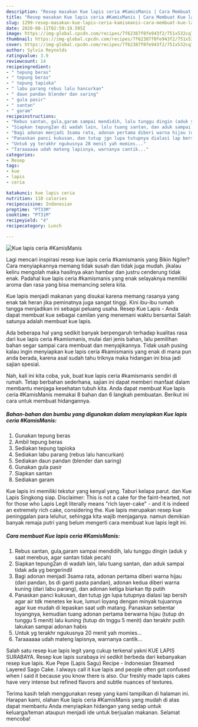 ```yaml
---
description: "Resep masakan Kue lapis ceria #KamisManis | Cara Membuat Kue lapis ceria #KamisManis Yang Sedap"
title: "Resep masakan Kue lapis ceria #KamisManis | Cara Membuat Kue lapis ceria #KamisManis Yang Sedap"
slug: 1299-resep-masakan-kue-lapis-ceria-kamismanis-cara-membuat-kue-lapis-ceria-kamismanis-yang-sedap
date: 2020-08-11T02:59:19.595Z
image: https://img-global.cpcdn.com/recipes/7f62387f0fe943f2/751x532cq70/kue-lapis-ceria-kamismanis-foto-resep-utama.jpg
thumbnail: https://img-global.cpcdn.com/recipes/7f62387f0fe943f2/751x532cq70/kue-lapis-ceria-kamismanis-foto-resep-utama.jpg
cover: https://img-global.cpcdn.com/recipes/7f62387f0fe943f2/751x532cq70/kue-lapis-ceria-kamismanis-foto-resep-utama.jpg
author: Sylvia Reynolds
ratingvalue: 3.9
reviewcount: 14
recipeingredient:
- " tepung beras"
- " tepung beras"
- " tepung tapioka"
- " labu parang rebus lalu hancurkan"
- " daun pandan blender dan saring"
- " gula pasir"
- " santan"
- " garam"
recipeinstructions:
- "Rebus santan, gula,garam sampai mendidih, lalu tunggu dingin (aduk y saat merebus, agar santan tidak pecah)"
- "Siapkan tepung2an di wadah lain, lalu tuang santan, dan aduk sampai tidak ada yg bergerindil"
- "Bagi adonan menjadi 3sama rata, adonan pertama diberi warna hijau (dari pandan, bs di ganti pasta pandan), adonan kedua diberi warna kuning (dari labu parang), dan adonan ketiga biarkan ttp putih"
- "Panaskan panci kukusan, dan tutup jgn lupa tutupnya dialasi lap bersih agar air tdk menetes ke kue, lumuri loyang dengan minyak tujuannya agar kue mudah di lepaskan saat udh matang. Panaskan sebentar loyangnya, kemudian tuang adonan pertama berwarna hijau (tutup dn tunggu 5 menit) lalu kuning (tutup dn tnggu 5 menit) dan terakhr putih lakukan sampai adonan habis"
- "Untuk yg terakhr ngukusnya 20 menit yah momies..."
- "Taraaaaaa udah mateng lapisnya, warnanya cantik..."
categories:
- Resep
tags:
- kue
- lapis
- ceria

katakunci: kue lapis ceria 
nutrition: 118 calories
recipecuisine: Indonesian
preptime: "PT33M"
cooktime: "PT31M"
recipeyield: "4"
recipecategory: Lunch

---
```



![Kue lapis ceria #KamisManis](https://img-global.cpcdn.com/recipes/7f62387f0fe943f2/751x532cq70/kue-lapis-ceria-kamismanis-foto-resep-utama.jpg)

Lagi mencari inspirasi resep kue lapis ceria #kamismanis yang Bikin Ngiler? Cara menyiapkannya memang tidak susah dan tidak juga mudah. jikalau keliru mengolah maka hasilnya akan hambar dan justru cenderung tidak enak. Padahal kue lapis ceria #kamismanis yang enak selayaknya memiliki aroma dan rasa yang bisa memancing selera kita.

Kue lapis menjadi makanan yang disukai karena memang rasanya yang enak tak heran jika peminatnya juga sangat tinggi. Kini ibu-ibu rumah tangga menjadikan ini sebagai peluang usaha. Resep Kue Lapis - Anda dapat membuat kue sebagai camilan yang menemani waktu bersantai Salah satunya adalah membuat kue lapis.

Ada beberapa hal yang sedikit banyak berpengaruh terhadap kualitas rasa dari kue lapis ceria #kamismanis, mulai dari jenis bahan, lalu pemilihan bahan segar sampai cara membuat dan menyajikannya. Tidak usah pusing kalau ingin menyiapkan kue lapis ceria #kamismanis yang enak di mana pun anda berada, karena asal sudah tahu triknya maka hidangan ini bisa jadi sajian spesial.


Nah, kali ini kita coba, yuk, buat kue lapis ceria #kamismanis sendiri di rumah. Tetap berbahan sederhana, sajian ini dapat memberi manfaat dalam membantu menjaga kesehatan tubuh kita. Anda dapat membuat Kue lapis ceria #KamisManis memakai 8 bahan dan 6 langkah pembuatan. Berikut ini cara untuk membuat hidangannya.

<!--inarticleads1-->

##### Bahan-bahan dan bumbu yang digunakan dalam menyiapkan Kue lapis ceria #KamisManis:

1. Gunakan  tepung beras
1. Ambil  tepung beras
1. Sediakan  tepung tapioka
1. Sediakan  labu parang (rebus lalu hancurkan)
1. Sediakan  daun pandan (blender dan saring)
1. Gunakan  gula pasir
1. Siapkan  santan
1. Sediakan  garam


Kue lapis ini memiliki tekstur yang kenyal yang. Taburi kelapa parut. dan Kue Lapis Singkong siap. Disclaimer: This is not a cake for the faint-hearted, not for those who Lapis Legit literally means &#34;rich layer-cake&#34; - and it is indeed an extremely rich cake, considering the. Kue lapis merupakan resep kue peninggalan para leluhur, sehingga kita wajib menjaganya. namun demikian banyak remaja putri yang belum mengerti cara membuat kue lapis legit ini. 

<!--inarticleads2-->

##### Cara membuat Kue lapis ceria #KamisManis:

1. Rebus santan, gula,garam sampai mendidih, lalu tunggu dingin (aduk y saat merebus, agar santan tidak pecah)
1. Siapkan tepung2an di wadah lain, lalu tuang santan, dan aduk sampai tidak ada yg bergerindil
1. Bagi adonan menjadi 3sama rata, adonan pertama diberi warna hijau (dari pandan, bs di ganti pasta pandan), adonan kedua diberi warna kuning (dari labu parang), dan adonan ketiga biarkan ttp putih
1. Panaskan panci kukusan, dan tutup jgn lupa tutupnya dialasi lap bersih agar air tdk menetes ke kue, lumuri loyang dengan minyak tujuannya agar kue mudah di lepaskan saat udh matang. Panaskan sebentar loyangnya, kemudian tuang adonan pertama berwarna hijau (tutup dn tunggu 5 menit) lalu kuning (tutup dn tnggu 5 menit) dan terakhr putih lakukan sampai adonan habis
1. Untuk yg terakhr ngukusnya 20 menit yah momies...
1. Taraaaaaa udah mateng lapisnya, warnanya cantik...


Salah satu resep kue lapis legit yang cukup terkenal yakni KUE LAPIS SURABAYA. Resep kue lapis surabaya ini sedikit berbeda dari kebanyakan resep kue lapis. Kue Pepe (Lapis Sagu) Recipe - Indonesian Steamed Layered Sago Cake. I always call it kue lapis and people often got confused when I said it because you know there is also. Our freshly made lapis cakes have very intense but refined flavors and subtle nuances of textures. 

Terima kasih telah menggunakan resep yang kami tampilkan di halaman ini. Harapan kami, olahan Kue lapis ceria #KamisManis yang mudah di atas dapat membantu Anda menyiapkan hidangan yang sedap untuk keluarga/teman ataupun menjadi ide untuk berjualan makanan. Selamat mencoba!
